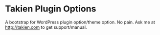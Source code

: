 Takien Plugin Options
=====================

A bootstrap for WordPress plugin option/theme option. No pain.
Ask me at http://takien.com to get support/manual.